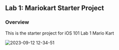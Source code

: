 ## Lab 1: Mariokart Starter Project

### Overview

This is the starter project for iOS 101 Lab 1 Mario Kart

![2023-09-12 12-34-51](https://github.com/MichaelDacanay/ios101-lab1-mariokart-starter/assets/18317412/7cf7dfda-ec21-4205-9014-9d7385fee9d9)

